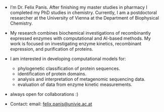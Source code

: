 - I’m Dr. Felix Panis. After finishing my master studies in pharmacy I completed my PhD studies in chemistry. Currently, I am a postdoctoral researcher at the University of Vienna at the Department of Biophysical Chemistry.
  
- My research combines biochemical investigations of recombinantly expressed enzymes with computational and AI-based methods. My work is focused on investigating enzyme kinetics, recombinant expression, and purification of proteins.
  
- I am interested in developing computational models for:
  * phylogenetic classification of protein sequences.
  * identification of protein domains.
  * analysis and interpretation of metagenomic sequencing data.
  * evaluation of data from enzyme kinetic measurements.
 
- always open for collaborations :)

- Contact:
  email: felix.panis@univie.ac.at 


<!---
FelixP91/FelixP91 is a ✨ special ✨ repository because its `README.md` (this file) appears on your GitHub profile.
You can click the Preview link to take a look at your changes.
--->

